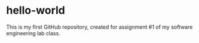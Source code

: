 # hello-world
This is my first GitHub repository, created for assignment #1 of my software engineering lab class. 

